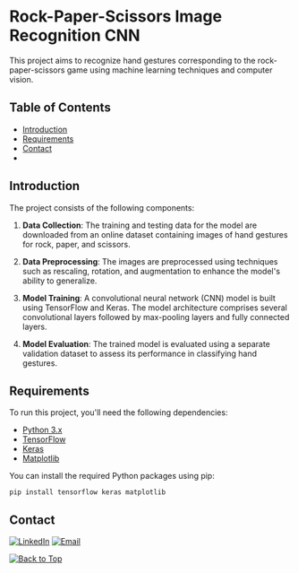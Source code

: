 # Rock-Paper-Scissors Image Recognition CNN

This project aims to recognize hand gestures corresponding to the rock-paper-scissors game using machine learning techniques and computer vision.
## Table of Contents

- [Introduction](#introduction)
- [Requirements](#requirements)
- [Contact](#contact)
- 
## Introduction

The project consists of the following components:

1. **Data Collection**: The training and testing data for the model are downloaded from an online dataset containing images of hand gestures for rock, paper, and scissors.

2. **Data Preprocessing**: The images are preprocessed using techniques such as rescaling, rotation, and augmentation to enhance the model's ability to generalize.

3. **Model Training**: A convolutional neural network (CNN) model is built using TensorFlow and Keras. The model architecture comprises several convolutional layers followed by max-pooling layers and fully connected layers.

4. **Model Evaluation**: The trained model is evaluated using a separate validation dataset to assess its performance in classifying hand gestures.

## Requirements

To run this project, you'll need the following dependencies:

- [Python 3.x](https://www.python.org/)
- [TensorFlow](https://www.tensorflow.org/)
- [Keras](https://keras.io)
- [Matplotlib](https://matplotlib.org/)
  
You can install the required Python packages using pip:
```
pip install tensorflow keras matplotlib
```

## Contact
[![LinkedIn](https://img.shields.io/badge/-LinkedIn-blue?style=flat-square&logo=Linkedin&logoColor=white&link=https://www.linkedin.com/in/ulyana-yezubchyk/)](https://www.linkedin.com/in/ulyana-yezubchyk/)
[![Email](https://img.shields.io/badge/Email-ulyaa.071@gmail.com-green.svg)](mailto:your_email@example.com)

[![Back to Top](https://img.shields.io/badge/-Back_to_Top-blue?style=flat-square)](#Rock-Paper-Scissors-Image-Recognition-CNN)
